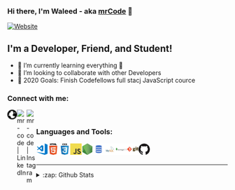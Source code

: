 ### Hi there, I'm Waleed - aka [mrCode](https://mr-code.com) 👋

[![Website](https://img.shields.io/website?label=mr-code.com&style=for-the-badge&url=https%3A%2F%2Fmr-code.com)](https://mr-code.com)

## I'm a Developer, Friend, and Student!

- 🌱 I’m currently learning everything 🤣
- 👯 I’m looking to collaborate with other Developers
- 🥅 2020 Goals: Finish Codefellows full stacj JavaScript cource
<!-- - ⚡ Fun fact: I love to draw and play guitar / drums -->

<!-- ### Spotify Playing 🎧
[<img src="https://now-playing-mr-code.vercel.app/api/spotify-playing" alt="mr-code Spotify Playing" width="350" />](https://open.spotify.com/user/swyqyimdc12jajde4vpwd2x1b) -->

### Connect with me:

[<img align="left" alt="mr-code.com" width="22px" src="https://raw.githubusercontent.com/iconic/open-iconic/master/svg/globe.svg" />][website]
[<img align="left" alt="mr-code | LinkedIn" width="22px" src="https://cdn.jsdelivr.net/npm/simple-icons@v3/icons/linkedin.svg" />][linkedin]
[<img align="left" alt="mr-code | Instagram" width="22px" src="https://cdn.jsdelivr.net/npm/simple-icons@v3/icons/instagram.svg" />][instagram]

<br />

### Languages and Tools:

[<img align="left" alt="Visual Studio Code" width="26px" src="https://raw.githubusercontent.com/github/explore/80688e429a7d4ef2fca1e82350fe8e3517d3494d/topics/visual-studio-code/visual-studio-code.png" />][website]
[<img align="left" alt="HTML5" width="26px" src="https://raw.githubusercontent.com/github/explore/80688e429a7d4ef2fca1e82350fe8e3517d3494d/topics/html/html.png" />][website]
[<img align="left" alt="CSS3" width="26px" src="https://raw.githubusercontent.com/github/explore/80688e429a7d4ef2fca1e82350fe8e3517d3494d/topics/css/css.png" />][website]
[<img align="left" alt="JavaScript" width="26px" src="https://raw.githubusercontent.com/github/explore/80688e429a7d4ef2fca1e82350fe8e3517d3494d/topics/javascript/javascript.png" />][website]
[<img align="left" alt="Node.js" width="26px" src="https://raw.githubusercontent.com/github/explore/80688e429a7d4ef2fca1e82350fe8e3517d3494d/topics/nodejs/nodejs.png" />][website]
[<img align="left" alt="SQL" width="26px" src="https://raw.githubusercontent.com/github/explore/80688e429a7d4ef2fca1e82350fe8e3517d3494d/topics/sql/sql.png" />][website]
[<img align="left" alt="MySQL" width="26px" src="https://raw.githubusercontent.com/github/explore/80688e429a7d4ef2fca1e82350fe8e3517d3494d/topics/mysql/mysql.png" />][website]
[<img align="left" alt="MongoDB" width="26px" src="https://raw.githubusercontent.com/github/explore/80688e429a7d4ef2fca1e82350fe8e3517d3494d/topics/mongodb/mongodb.png" />][website]
[<img align="left" alt="Git" width="26px" src="https://raw.githubusercontent.com/github/explore/80688e429a7d4ef2fca1e82350fe8e3517d3494d/topics/git/git.png" />][website]
[<img align="left" alt="GitHub" width="26px" src="https://raw.githubusercontent.com/github/explore/78df643247d429f6cc873026c0622819ad797942/topics/github/github.png" />][website]

<br />
<br />

---


<details>
  <summary>:zap: Github Stats</summary>

  <img align="left" alt="mr-code's Github Stats" src="https://github-readme-stats.mr-code.vercel.app/api?username=mr-code&show_icons=true&hide_border=true" />

</details>

[website]: https://mr-code.com
[instagram]: https://instagram.com/waleed.a.afifi
[linkedin]: https://linkedin.com/in/walafifi